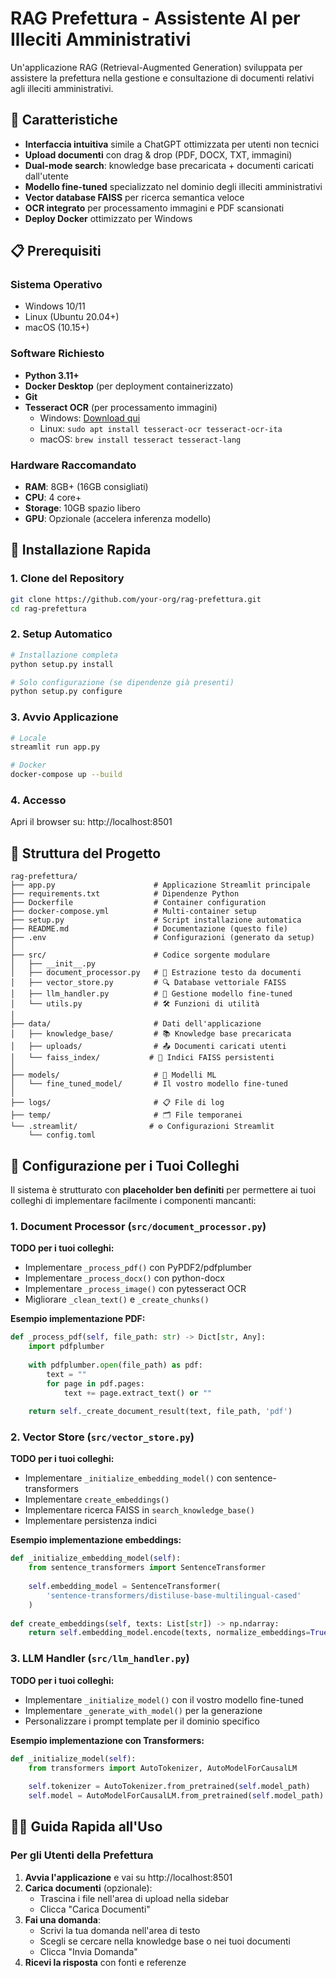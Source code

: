 # RAG Prefettura - Assistente AI per Illeciti Amministrativi

Un'applicazione RAG (Retrieval-Augmented Generation) sviluppata per assistere la prefettura nella gestione e consultazione di documenti relativi agli illeciti amministrativi.

## 🎯 Caratteristiche

- **Interfaccia intuitiva** simile a ChatGPT ottimizzata per utenti non tecnici
- **Upload documenti** con drag & drop (PDF, DOCX, TXT, immagini)
- **Dual-mode search**: knowledge base precaricata + documenti caricati dall'utente
- **Modello fine-tuned** specializzato nel dominio degli illeciti amministrativi
- **Vector database FAISS** per ricerca semantica veloce
- **OCR integrato** per processamento immagini e PDF scansionati
- **Deploy Docker** ottimizzato per Windows

## 📋 Prerequisiti

### Sistema Operativo
- Windows 10/11
- Linux (Ubuntu 20.04+)
- macOS (10.15+)

### Software Richiesto
- **Python 3.11+**
- **Docker Desktop** (per deployment containerizzato)
- **Git**
- **Tesseract OCR** (per processamento immagini)
  - Windows: [Download qui](https://github.com/tesseract-ocr/tesseract/wiki)
  - Linux: `sudo apt install tesseract-ocr tesseract-ocr-ita`
  - macOS: `brew install tesseract tesseract-lang`

### Hardware Raccomandato
- **RAM**: 8GB+ (16GB consigliati)
- **CPU**: 4 core+
- **Storage**: 10GB spazio libero
- **GPU**: Opzionale (accelera inferenza modello)

## 🚀 Installazione Rapida

### 1. Clone del Repository
```bash
git clone https://github.com/your-org/rag-prefettura.git
cd rag-prefettura
```

### 2. Setup Automatico
```bash
# Installazione completa
python setup.py install

# Solo configurazione (se dipendenze già presenti)
python setup.py configure
```

### 3. Avvio Applicazione
```bash
# Locale
streamlit run app.py

# Docker
docker-compose up --build
```

### 4. Accesso
Apri il browser su: http://localhost:8501

## 📁 Struttura del Progetto

```
rag-prefettura/
├── app.py                      # Applicazione Streamlit principale
├── requirements.txt            # Dipendenze Python
├── Dockerfile                  # Container configuration
├── docker-compose.yml          # Multi-container setup
├── setup.py                    # Script installazione automatica
├── README.md                   # Documentazione (questo file)
├── .env                        # Configurazioni (generato da setup)
│
├── src/                        # Codice sorgente modulare
│   ├── __init__.py
│   ├── document_processor.py   # 📝 Estrazione testo da documenti
│   ├── vector_store.py         # 🔍 Database vettoriale FAISS  
│   ├── llm_handler.py          # 🧠 Gestione modello fine-tuned
│   └── utils.py                # 🛠️ Funzioni di utilità
│
├── data/                       # Dati dell'applicazione
│   ├── knowledge_base/         # 📚 Knowledge base precaricata
│   ├── uploads/                # 📤 Documenti caricati utenti
│   └── faiss_index/           # 💾 Indici FAISS persistenti
│
├── models/                     # 🤖 Modelli ML
│   └── fine_tuned_model/       # Il vostro modello fine-tuned
│
├── logs/                       # 📋 File di log
├── temp/                       # 🗂️ File temporanei
└── .streamlit/                # ⚙️ Configurazioni Streamlit
    └── config.toml
```

## 🔧 Configurazione per i Tuoi Colleghi

Il sistema è strutturato con **placeholder ben definiti** per permettere ai tuoi colleghi di implementare facilmente i componenti mancanti:

### 1. Document Processor (`src/document_processor.py`)
**TODO per i tuoi colleghi:**
- Implementare `_process_pdf()` con PyPDF2/pdfplumber
- Implementare `_process_docx()` con python-docx
- Implementare `_process_image()` con pytesseract OCR
- Migliorare `_clean_text()` e `_create_chunks()`

**Esempio implementazione PDF:**
```python
def _process_pdf(self, file_path: str) -> Dict[str, Any]:
    import pdfplumber
    
    with pdfplumber.open(file_path) as pdf:
        text = ""
        for page in pdf.pages:
            text += page.extract_text() or ""
    
    return self._create_document_result(text, file_path, 'pdf')
```

### 2. Vector Store (`src/vector_store.py`)
**TODO per i tuoi colleghi:**
- Implementare `_initialize_embedding_model()` con sentence-transformers
- Implementare `create_embeddings()` 
- Implementare ricerca FAISS in `search_knowledge_base()`
- Implementare persistenza indici

**Esempio implementazione embeddings:**
```python
def _initialize_embedding_model(self):
    from sentence_transformers import SentenceTransformer
    
    self.embedding_model = SentenceTransformer(
        'sentence-transformers/distiluse-base-multilingual-cased'
    )
    
def create_embeddings(self, texts: List[str]) -> np.ndarray:
    return self.embedding_model.encode(texts, normalize_embeddings=True)
```

### 3. LLM Handler (`src/llm_handler.py`)
**TODO per i tuoi colleghi:**
- Implementare `_initialize_model()` con il vostro modello fine-tuned
- Implementare `_generate_with_model()` per la generazione
- Personalizzare i prompt template per il dominio specifico

**Esempio implementazione con Transformers:**
```python
def _initialize_model(self):
    from transformers import AutoTokenizer, AutoModelForCausalLM
    
    self.tokenizer = AutoTokenizer.from_pretrained(self.model_path)
    self.model = AutoModelForCausalLM.from_pretrained(self.model_path)
```

## 🏃‍♂️ Guida Rapida all'Uso

### Per gli Utenti della Prefettura

1. **Avvia l'applicazione** e vai su http://localhost:8501
2. **Carica documenti** (opzionale):
   - Trascina i file nell'area di upload nella sidebar
   - Clicca "Carica Documenti"
3. **Fai una domanda**:
   - Scrivi la tua domanda nell'area di testo
   - Scegli se cercare nella knowledge base o nei tuoi documenti
   - Clicca "Invia Domanda"
4. **Ricevi la risposta** con fonti e referenze

 